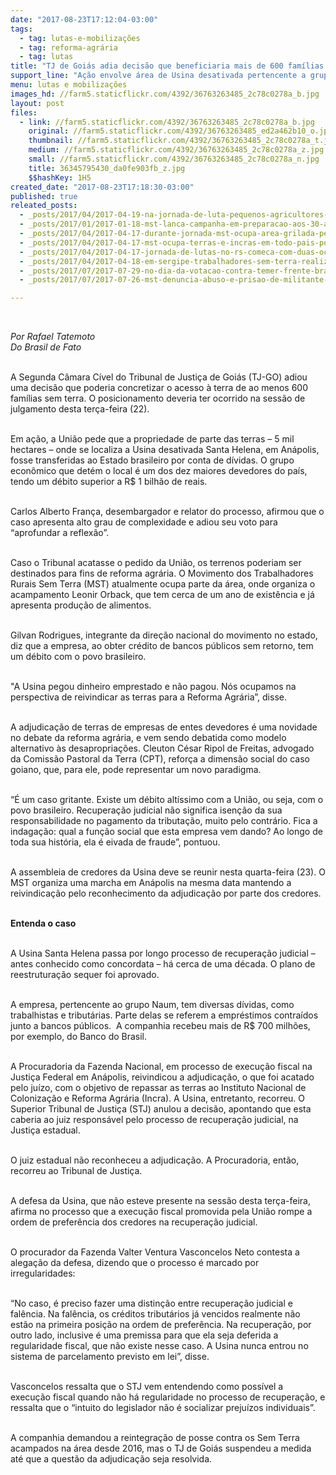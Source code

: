 ```yaml
---
date: "2017-08-23T17:12:04-03:00"
tags:
  - tag: lutas-e-mobilizações
  - tag: reforma-agrária
  - tag: lutas
title: "TJ de Goiás adia decisão que beneficiaria mais de 600 famílias Sem Terra\n"
support_line: "Ação envolve área de Usina desativada pertencente a grupo que deve mais de R$ 1 bilhão à União\n\n"
menu: lutas e mobilizações
images_hd: //farm5.staticflickr.com/4392/36763263485_2c78c0278a_b.jpg
layout: post
files:
  - link: //farm5.staticflickr.com/4392/36763263485_2c78c0278a_b.jpg
    original: //farm5.staticflickr.com/4392/36763263485_ed2a462b10_o.jpg
    thumbnail: //farm5.staticflickr.com/4392/36763263485_2c78c0278a_t.jpg
    medium: //farm5.staticflickr.com/4392/36763263485_2c78c0278a_z.jpg
    small: //farm5.staticflickr.com/4392/36763263485_2c78c0278a_n.jpg
    title: 36345795430_da0fe903fb_z.jpg
    $$hashKey: 1H5
created_date: "2017-08-23T17:18:30-03:00"
published: true
releated_posts:
  - _posts/2017/04/2017-04-19-na-jornada-de-luta-pequenos-agricultores-e-sem-terra-retomam-as-terras-do-acu.md
  - _posts/2017/01/2017-01-18-mst-lanca-campanha-em-preparacao-aos-30-anos-de-luta-na-ba.md
  - _posts/2017/04/2017-04-17-durante-jornada-mst-ocupa-area-grilada-pela-cutrale-em-sp.md
  - _posts/2017/04/2017-04-17-mst-ocupa-terras-e-incras-em-todo-pais-por-retomada-da-reforma-agraria.md
  - _posts/2017/04/2017-04-17-jornada-de-lutas-no-rs-comeca-com-duas-ocupacoes-do-mst.md
  - _posts/2017/04/2017-04-18-em-sergipe-trabalhadores-sem-terra-realizam-ato-em-frente-ao-incra.md
  - _posts/2017/07/2017-07-29-no-dia-da-votacao-contra-temer-frente-brasil-popular-chama-ato-em-todo-pais.md
  - _posts/2017/07/2017-07-26-mst-denuncia-abuso-e-prisao-de-militante-na-reintegracao-de-posse-das-familias-do-acu-no-rj.md

---
```

<p>&nbsp;</p>

<p><em>Por Rafael Tatemoto<br />
Do Brasil de Fato</em></p>

<p><br />
A Segunda C&acirc;mara C&iacute;vel do Tribunal de Justi&ccedil;a de Goi&aacute;s (TJ-GO) adiou uma decis&atilde;o que poderia concretizar o acesso &agrave; terra de ao menos 600 fam&iacute;lias sem terra. O posicionamento deveria ter ocorrido na sess&atilde;o de julgamento desta ter&ccedil;a-feira (22).&nbsp;</p>

<p><br />
Em a&ccedil;&atilde;o, a Uni&atilde;o pede que a propriedade de parte das terras &ndash; 5 mil hectares &ndash; onde se localiza a Usina desativada Santa Helena, em An&aacute;polis, fosse transferidas ao Estado brasileiro por conta de d&iacute;vidas. O grupo econ&ocirc;mico que det&eacute;m o local &eacute; um dos dez maiores devedores do pa&iacute;s, tendo um d&eacute;bito superior a R$ 1 bilh&atilde;o de reais.&nbsp;</p>

<p><br />
Carlos Alberto Fran&ccedil;a, desembargador e relator do processo, afirmou que o caso apresenta alto grau de complexidade e adiou seu voto para &ldquo;aprofundar a reflex&atilde;o&rdquo;.&nbsp;</p>

<p><br />
Caso o Tribunal acatasse o pedido da Uni&atilde;o, os terrenos poderiam ser destinados para fins de reforma agr&aacute;ria. O Movimento dos Trabalhadores Rurais Sem Terra (MST) atualmente ocupa parte da &aacute;rea, onde organiza o acampamento Leonir Orback, que tem cerca de um ano de exist&ecirc;ncia e j&aacute; apresenta produ&ccedil;&atilde;o de alimentos.</p>

<p><br />
Gilvan Rodrigues, integrante da dire&ccedil;&atilde;o nacional do movimento no estado, diz que a empresa, ao obter cr&eacute;dito de bancos p&uacute;blicos sem retorno, tem um d&eacute;bito com o povo brasileiro.</p>

<p><br />
&quot;A Usina pegou dinheiro emprestado e n&atilde;o pagou. N&oacute;s ocupamos na perspectiva de reivindicar as terras para a Reforma Agr&aacute;ria&rdquo;, disse.&nbsp;</p>

<p><br />
A adjudica&ccedil;&atilde;o de terras de empresas de entes devedores &eacute; uma novidade no debate da reforma agr&aacute;ria, e vem sendo debatida como modelo alternativo &agrave;s desapropria&ccedil;&otilde;es. Cleuton C&eacute;sar Ripol de Freitas, advogado da Comiss&atilde;o Pastoral da Terra (CPT), refor&ccedil;a a dimens&atilde;o social do caso goiano, que, para ele, pode representar um novo paradigma.&nbsp;</p>

<p><br />
&ldquo;&Eacute; um caso gritante. Existe um d&eacute;bito alt&iacute;ssimo com a Uni&atilde;o, ou seja, com o povo brasileiro. Recupera&ccedil;&atilde;o judicial n&atilde;o significa isen&ccedil;&atilde;o da sua responsabilidade no pagamento da tributa&ccedil;&atilde;o, muito pelo contr&aacute;rio. Fica a indaga&ccedil;&atilde;o: qual a fun&ccedil;&atilde;o social que esta empresa vem dando? Ao longo de toda sua hist&oacute;ria, ela &eacute; eivada de fraude&rdquo;, pontuou.</p>

<p><br />
A assembleia de credores da Usina deve se reunir nesta quarta-feira (23). O MST organiza uma marcha em An&aacute;polis na mesma data mantendo a reivindica&ccedil;&atilde;o pelo reconhecimento da adjudica&ccedil;&atilde;o por parte dos credores.&nbsp;</p>

<p><br />
<strong>Entenda o caso</strong></p>

<p><br />
A Usina Santa Helena passa por longo processo de recupera&ccedil;&atilde;o judicial &ndash; antes conhecido como concordata &ndash; h&aacute; cerca de uma d&eacute;cada. O plano de reestrutura&ccedil;&atilde;o sequer foi aprovado.</p>

<p><br />
A empresa, pertencente ao grupo Naum, tem diversas d&iacute;vidas, como trabalhistas e tribut&aacute;rias. Parte delas se referem a empr&eacute;stimos contra&iacute;dos junto a bancos p&uacute;blicos. &nbsp;A companhia recebeu mais de R$ 700 milh&otilde;es, por exemplo, do Banco do Brasil.&nbsp;</p>

<p><br />
A Procuradoria da Fazenda Nacional, em processo de execu&ccedil;&atilde;o fiscal na Justi&ccedil;a Federal em An&aacute;polis, reivindicou a adjudica&ccedil;&atilde;o, o que foi acatado pelo ju&iacute;zo, com o objetivo de repassar as terras ao Instituto Nacional de Coloniza&ccedil;&atilde;o e Reforma Agr&aacute;ria (Incra). A Usina, entretanto, recorreu. O Superior Tribunal de Justi&ccedil;a (STJ) anulou a decis&atilde;o, apontando que esta caberia ao juiz respons&aacute;vel pelo processo de recupera&ccedil;&atilde;o judicial, na Justi&ccedil;a estadual.&nbsp;</p>

<p><br />
O juiz estadual n&atilde;o reconheceu a adjudica&ccedil;&atilde;o. A Procuradoria, ent&atilde;o, recorreu ao Tribunal de Justi&ccedil;a.&nbsp;</p>

<p><br />
A defesa da Usina, que n&atilde;o esteve presente na sess&atilde;o desta ter&ccedil;a-feira, afirma no processo que a execu&ccedil;&atilde;o fiscal promovida pela Uni&atilde;o rompe a ordem de prefer&ecirc;ncia dos credores na recupera&ccedil;&atilde;o judicial.&nbsp;</p>

<p><br />
O procurador da Fazenda Valter Ventura Vasconcelos Neto contesta a alega&ccedil;&atilde;o da defesa, dizendo que o processo &eacute; marcado por irregularidades:</p>

<p><br />
&ldquo;No caso, &eacute; preciso fazer uma distin&ccedil;&atilde;o entre recupera&ccedil;&atilde;o judicial e fal&ecirc;ncia. Na fal&ecirc;ncia, os cr&eacute;ditos tribut&aacute;rios j&aacute; vencidos realmente n&atilde;o est&atilde;o na primeira posi&ccedil;&atilde;o na ordem de prefer&ecirc;ncia. Na recupera&ccedil;&atilde;o, por outro lado, inclusive &eacute; uma premissa para que ela seja deferida a regularidade fiscal, que n&atilde;o existe nesse caso. A Usina nunca entrou no sistema de parcelamento previsto em lei&rdquo;, disse.</p>

<p><br />
Vasconcelos ressalta que o STJ vem entendendo como poss&iacute;vel a execu&ccedil;&atilde;o fiscal quando n&atilde;o h&aacute; regularidade no processo de recupera&ccedil;&atilde;o, e ressalta que o &ldquo;intuito do legislador n&atilde;o &eacute; socializar preju&iacute;zos individuais&rdquo;.&nbsp;</p>

<p><br />
A companhia demandou a reintegra&ccedil;&atilde;o de posse contra os Sem Terra acampados na &aacute;rea desde 2016, mas o TJ de Goi&aacute;s suspendeu a medida at&eacute; que a quest&atilde;o da adjudica&ccedil;&atilde;o seja resolvida.&nbsp;</p>

